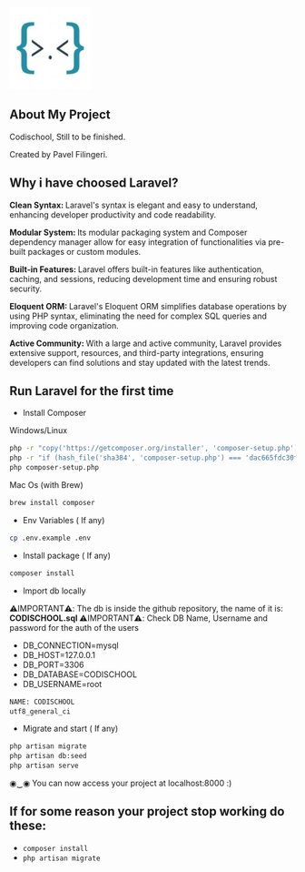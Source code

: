 ![Alt text](public/assets/img/logo.jpg)

## About My Project

Codischool, Still to be finished.



Created by Pavel Filingeri.


## Why i have choosed Laravel?

<strong> Clean Syntax: </strong>Laravel's syntax is elegant and easy to understand, enhancing developer productivity and code readability.

<strong> Modular System: </strong> Its modular packaging system and Composer dependency manager allow for easy integration of functionalities via pre-built packages or custom modules.

<strong> Built-in Features: </strong> Laravel offers built-in features like authentication, caching, and sessions, reducing development time and ensuring robust security.

<strong> Eloquent ORM: </strong> Laravel's Eloquent ORM simplifies database operations by using PHP syntax, eliminating the need for complex SQL queries and improving code organization.

<strong> Active Community: </strong> With a large and active community, Laravel provides extensive support, resources, and third-party integrations, ensuring developers can find solutions and stay updated with the latest trends.

## Run Laravel for the first time


* Install Composer

Windows/Linux
```bash
php -r "copy('https://getcomposer.org/installer', 'composer-setup.php');"
php -r "if (hash_file('sha384', 'composer-setup.php') === 'dac665fdc30fdd8ec78b38b9800061b4150413ff2e3b6f88543c636f7cd84f6db9189d43a81e5503cda447da73c7e5b6') { echo 'Installer verified'; } else { echo 'Installer corrupt'; unlink('composer-setup.php'); } echo PHP_EOL;"
php composer-setup.php
```

Mac Os (with Brew)

```zsh
brew install composer
```

* Env Variables ( If any)

```zsh
cp .env.example .env
```

* Install package ( If any)

```zsh
composer install
```

* Import db locally 

⚠️IMPORTANT⚠️: The db is inside the github repository, the name of it is: <strong> CODISCHOOL.sql </strong>
⚠️IMPORTANT⚠️: Check DB Name, Username and password for the auth of the users 

* DB_CONNECTION=mysql
* DB_HOST=127.0.0.1
* DB_PORT=3306
* DB_DATABASE=CODISCHOOL
* DB_USERNAME=root


```zsh
NAME: CODISCHOOL
utf8_general_ci
```

* Migrate and start ( If any)

```zsh
php artisan migrate
php artisan db:seed
php artisan serve
```

◉‿◉ You can now access your project at localhost:8000 :)

## If for some reason your project stop working do these:
- `composer install`
- `php artisan migrate`








